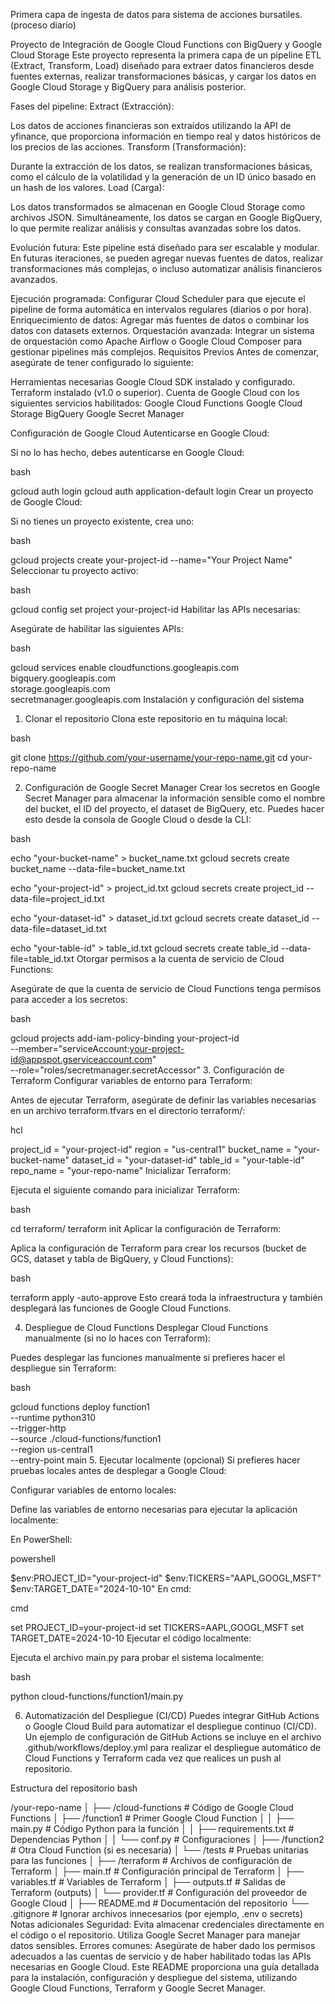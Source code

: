 Primera capa de ingesta de datos para sistema de acciones bursatiles. (proceso diario)

Proyecto de Integración de Google Cloud Functions con BigQuery y Google Cloud Storage
Este proyecto representa la primera capa de un pipeline ETL (Extract, Transform, Load) diseñado para extraer datos financieros desde fuentes externas, realizar transformaciones básicas, y cargar los datos en Google Cloud Storage y BigQuery para análisis posterior.

Fases del pipeline:
Extract (Extracción):

Los datos de acciones financieras son extraídos utilizando la API de yfinance, que proporciona información en tiempo real y datos históricos de los precios de las acciones.
Transform (Transformación):

Durante la extracción de los datos, se realizan transformaciones básicas, como el cálculo de la volatilidad y la generación de un ID único basado en un hash de los valores.
Load (Carga):

Los datos transformados se almacenan en Google Cloud Storage como archivos JSON.
Simultáneamente, los datos se cargan en Google BigQuery, lo que permite realizar análisis y consultas avanzadas sobre los datos.

Evolución futura:
Este pipeline está diseñado para ser escalable y modular. En futuras iteraciones, se pueden agregar nuevas fuentes de datos, realizar transformaciones más complejas, o incluso automatizar análisis financieros avanzados.

Ejecución programada: Configurar Cloud Scheduler para que ejecute el pipeline de forma automática en intervalos regulares (diarios o por hora).
Enriquecimiento de datos: Agregar más fuentes de datos o combinar los datos con datasets externos.
Orquestación avanzada: Integrar un sistema de orquestación como Apache Airflow o Google Cloud Composer para gestionar pipelines más complejos.
Requisitos Previos
Antes de comenzar, asegúrate de tener configurado lo siguiente:

Herramientas necesarias
Google Cloud SDK instalado y configurado.
Terraform instalado (v1.0 o superior).
Cuenta de Google Cloud con los siguientes servicios habilitados:
Google Cloud Functions
Google Cloud Storage
BigQuery
Google Secret Manager


Configuración de Google Cloud
Autenticarse en Google Cloud:

Si no lo has hecho, debes autenticarse en Google Cloud:

bash

gcloud auth login
gcloud auth application-default login
Crear un proyecto de Google Cloud:

Si no tienes un proyecto existente, crea uno:

bash

gcloud projects create your-project-id --name="Your Project Name"
Seleccionar tu proyecto activo:

bash

gcloud config set project your-project-id
Habilitar las APIs necesarias:

Asegúrate de habilitar las siguientes APIs:

bash

gcloud services enable cloudfunctions.googleapis.com \
    bigquery.googleapis.com \
    storage.googleapis.com \
    secretmanager.googleapis.com
Instalación y configuración del sistema
1. Clonar el repositorio
Clona este repositorio en tu máquina local:

bash

git clone https://github.com/your-username/your-repo-name.git
cd your-repo-name


2. Configuración de Google Secret Manager
Crear los secretos en Google Secret Manager para almacenar la información sensible como el nombre del bucket, el ID del proyecto, el dataset de BigQuery, etc. Puedes hacer esto desde la consola de Google Cloud o desde la CLI:

bash

echo "your-bucket-name" > bucket_name.txt
gcloud secrets create bucket_name --data-file=bucket_name.txt

echo "your-project-id" > project_id.txt
gcloud secrets create project_id --data-file=project_id.txt

echo "your-dataset-id" > dataset_id.txt
gcloud secrets create dataset_id --data-file=dataset_id.txt

echo "your-table-id" > table_id.txt
gcloud secrets create table_id --data-file=table_id.txt
Otorgar permisos a la cuenta de servicio de Cloud Functions:

Asegúrate de que la cuenta de servicio de Cloud Functions tenga permisos para acceder a los secretos:

bash

gcloud projects add-iam-policy-binding your-project-id \
    --member="serviceAccount:your-project-id@appspot.gserviceaccount.com" \
    --role="roles/secretmanager.secretAccessor"
3. Configuración de Terraform
Configurar variables de entorno para Terraform:

Antes de ejecutar Terraform, asegúrate de definir las variables necesarias en un archivo terraform.tfvars en el directorio terraform/:

hcl

project_id  = "your-project-id"
region      = "us-central1"
bucket_name = "your-bucket-name"
dataset_id  = "your-dataset-id"
table_id    = "your-table-id"
repo_name   = "your-repo-name"
Inicializar Terraform:

Ejecuta el siguiente comando para inicializar Terraform:

bash

cd terraform/
terraform init
Aplicar la configuración de Terraform:

Aplica la configuración de Terraform para crear los recursos (bucket de GCS, dataset y tabla de BigQuery, y Cloud Functions):

bash

terraform apply -auto-approve
Esto creará toda la infraestructura y también desplegará las funciones de Google Cloud Functions.

4. Despliegue de Cloud Functions
Desplegar Cloud Functions manualmente (si no lo haces con Terraform):

Puedes desplegar las funciones manualmente si prefieres hacer el despliegue sin Terraform:

bash

gcloud functions deploy function1 \
    --runtime python310 \
    --trigger-http \
    --source ./cloud-functions/function1 \
    --region us-central1 \
    --entry-point main
5. Ejecutar localmente (opcional)
Si prefieres hacer pruebas locales antes de desplegar a Google Cloud:

Configurar variables de entorno locales:

Define las variables de entorno necesarias para ejecutar la aplicación localmente:

En PowerShell:

powershell

$env:PROJECT_ID="your-project-id"
$env:TICKERS="AAPL,GOOGL,MSFT"
$env:TARGET_DATE="2024-10-10"
En cmd:

cmd

set PROJECT_ID=your-project-id
set TICKERS=AAPL,GOOGL,MSFT
set TARGET_DATE=2024-10-10
Ejecutar el código localmente:

Ejecuta el archivo main.py para probar el sistema localmente:

bash

python cloud-functions/function1/main.py


6. Automatización del Despliegue (CI/CD)
Puedes integrar GitHub Actions o Google Cloud Build para automatizar el despliegue continuo (CI/CD). Un ejemplo de configuración de GitHub Actions se incluye en el archivo .github/workflows/deploy.yml para realizar el despliegue automático de Cloud Functions y Terraform cada vez que realices un push al repositorio.

Estructura del repositorio
bash

/your-repo-name
│
├── /cloud-functions             # Código de Google Cloud Functions
│   ├── /function1               # Primer Google Cloud Function
│   │   ├── main.py              # Código Python para la función
│   │   ├── requirements.txt     # Dependencias Python
│   │   └── conf.py              # Configuraciones
│   ├── /function2               # Otra Cloud Function (si es necesaria)
│   └── /tests                   # Pruebas unitarias para las funciones
│
├── /terraform                   # Archivos de configuración de Terraform
│   ├── main.tf                  # Configuración principal de Terraform
│   ├── variables.tf             # Variables de Terraform
│   ├── outputs.tf               # Salidas de Terraform (outputs)
│   └── provider.tf              # Configuración del proveedor de Google Cloud
│
├── README.md                    # Documentación del repositorio
└── .gitignore                   # Ignorar archivos innecesarios (por ejemplo, .env o secrets)
Notas adicionales
Seguridad: Evita almacenar credenciales directamente en el código o el repositorio. Utiliza Google Secret Manager para manejar datos sensibles.
Errores comunes: Asegúrate de haber dado los permisos adecuados a las cuentas de servicio y de haber habilitado todas las APIs necesarias en Google Cloud.
Este README proporciona una guía detallada para la instalación, configuración y despliegue del sistema, utilizando Google Cloud Functions, Terraform y Google Secret Manager.
